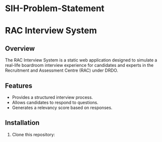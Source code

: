 # SIH-Problem-Statement

# RAC Interview System

## Overview
The RAC Interview System is a static web application designed to simulate a real-life boardroom interview experience for candidates and experts in the Recruitment and Assessment Centre (RAC) under DRDO.

## Features
- Provides a structured interview process.
- Allows candidates to respond to questions.
- Generates a relevancy score based on responses.

## Installation
1. Clone this repository:
